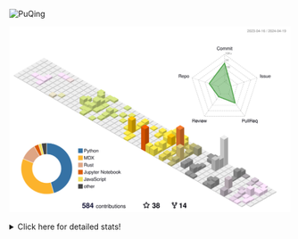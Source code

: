 ![PuQing](https://user-images.githubusercontent.com/27223114/171565019-9a56fae6-b08b-421f-99db-7e830da42371.png)

![](./profile-3d-contrib/profile-season-animate.svg)

<details>
<summary>Click here for detailed stats!</summary>

<!--START_SECTION:waka-->
![Lines of code](https://img.shields.io/badge/From%20Hello%20World%20I%27ve%20Written-1.4%20million%20lines%20of%20code-blue)

**🐱 My GitHub Data** 

> 📦 373.1 kB Used in GitHub's Storage 
 > 
> 🚫 Not Opted to Hire
 > 
> 📜 47 Public Repositories 
 > 
> 🔑 29 Private Repositories 
 > 
**I'm an Early 🐤** 

```text
🌞 Morning                581 commits         ██░░░░░░░░░░░░░░░░░░░░░░░   07.72 % 
🌆 Daytime                3491 commits        ████████████░░░░░░░░░░░░░   46.36 % 
🌃 Evening                1540 commits        █████░░░░░░░░░░░░░░░░░░░░   20.45 % 
🌙 Night                  1918 commits        ██████░░░░░░░░░░░░░░░░░░░   25.47 % 
```


📊 **This Week I Spent My Time On** 

```text
💬 Programming Languages: 
Other                    3 hrs 5 mins        ██████████████░░░░░░░░░░░   54.11 % 
TeX                      59 mins             ████░░░░░░░░░░░░░░░░░░░░░   17.38 % 
OpenEdge ABL             52 mins             ████░░░░░░░░░░░░░░░░░░░░░   15.34 % 
Markdown                 21 mins             ██░░░░░░░░░░░░░░░░░░░░░░░   06.27 % 
BibTeX                   15 mins             █░░░░░░░░░░░░░░░░░░░░░░░░   04.55 % 

🔥 Editors: 
VS Code                  5 hrs 22 mins       ███████████████████████░░   93.73 % 
Obsidian                 21 mins             ██░░░░░░░░░░░░░░░░░░░░░░░   06.27 % 

💻 Operating System: 
Mac                      5 hrs 43 mins       █████████████████████████   100.00 % 
```


<!--END_SECTION:waka-->
</details>
